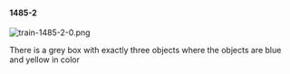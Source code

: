 #### 1485-2
![train-1485-2-0.png](https://github.com/lil-lab/nlvr/raw/master/nlvr/train/images/5/train-1485-2-0.png "train-1485-2-0.png")

There is a grey box with exactly three objects where the objects are blue and yellow in color